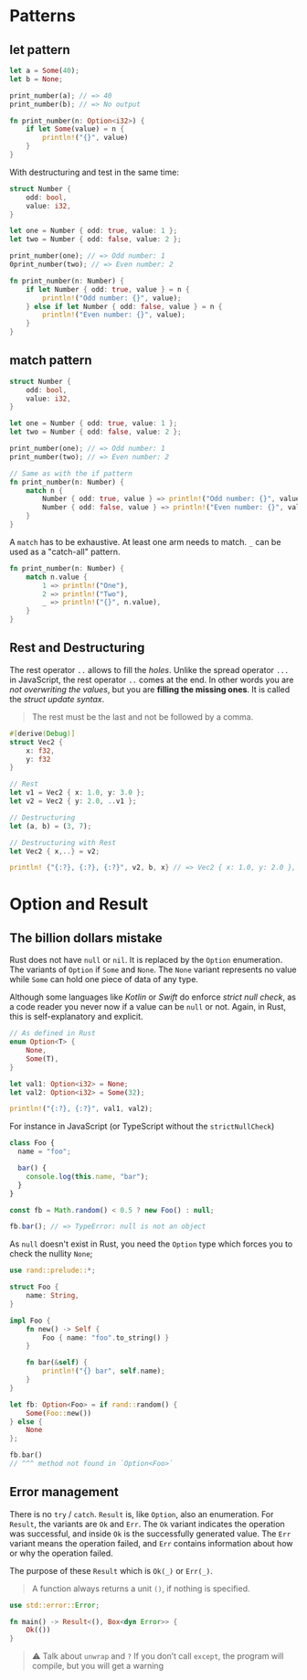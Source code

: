 # Patterns

## let pattern

```rust
let a = Some(40);
let b = None;

print_number(a); // => 40
print_number(b); // => No output

fn print_number(n: Option<i32>) {
	if let Some(value) = n {
		println!("{}", value)
	}
}
```

With destructuring and test in the same time:

```rust
struct Number {
	odd: bool,
	value: i32,
}

let one = Number { odd: true, value: 1 };
let two = Number { odd: false, value: 2 };

print_number(one); // => Odd number: 1
0print_number(two); // => Even number: 2

fn print_number(n: Number) {
	if let Number { odd: true, value } = n {
		println!("Odd number: {}", value);
	} else if let Number { odd: false, value } = n {
		println!("Even number: {}", value);
	}
}
```

## match pattern

```rust
struct Number {
	odd: bool,
	value: i32,
}

let one = Number { odd: true, value: 1 };
let two = Number { odd: false, value: 2 };

print_number(one); // => Odd number: 1
print_number(two); // => Even number: 2

// Same as with the if pattern
fn print_number(n: Number) {
	match n {
		Number { odd: true, value } => println!("Odd number: {}", value),
		Number { odd: false, value } => println!("Even number: {}", value),
	}
}
```

A `match` has to be exhaustive. At least one arm needs to match.
`_` can be used as a "catch-all" pattern.

```rust
fn print_number(n: Number) {
	match n.value {
		1 => println!("One"),
		2 => println!("Two"),
		_ => println!("{}", n.value),
	}
}
```

## Rest and Destructuring

The rest operator `..` allows to fill the _holes_. Unlike the spread operator `...` in JavaScript, the rest
operator `..` comes at the end. In other words you are _not overwriting the values_, but you are **filling the missing
ones**. It is called the _struct update syntax_.

> The rest must be the last and not be followed by a comma.

```rust
#[derive(Debug)]
struct Vec2 {
	x: f32,
	y: f32
}

// Rest
let v1 = Vec2 { x: 1.0, y: 3.0 };
let v2 = Vec2 { y: 2.0, ..v1 };

// Destructuring
let (a, b) = (3, 7);

// Destructuring with Rest
let Vec2 { x,..} = v2;

println! {"{:?}, {:?}, {:?}", v2, b, x} // => Vec2 { x: 1.0, y: 2.0 }, 7, 1.0
```

# Option and Result

## The billion dollars mistake

Rust does not have `null` or `nil`. It is replaced by the `Option` enumeration. The variants of `Option` if `Some`
and `None`. The `None` variant represents no value while `Some` can hold one piece of data of any type.

Although some languages like _Kotlin_ or _Swift_ do enforce _strict null check_, as a code reader you never now if a
value can be `null` or not. Again, in Rust, this is self-explanatory and explicit.

```rust
// As defined in Rust
enum Option<T> {
	None,
	Some(T),
}
```

```rust
let val1: Option<i32> = None;
let val2: Option<i32> = Some(32);

println!("{:?}, {:?}", val1, val2);
```

For instance in JavaScript (or TypeScript without the `strictNullCheck`)

```javascript
class Foo {
  name = "foo";

  bar() {
    console.log(this.name, "bar");
  }
}

const fb = Math.random() < 0.5 ? new Foo() : null;

fb.bar(); // => TypeError: null is not an object
```

As `null` doesn't exist in Rust, you need the `Option` type which forces you to check the nullity `None`;

```rust
use rand::prelude::*;

struct Foo {
	name: String,
}

impl Foo {
	fn new() -> Self {
		Foo { name: "foo".to_string() }
	}

	fn bar(&self) {
		println!("{} bar", self.name);
	}
}

let fb: Option<Foo> = if rand::random() {
    Some(Foo::new())
} else {
    None
};

fb.bar()
// ^^^ method not found in `Option<Foo>`
```

## Error management

There is no `try` / `catch`. `Result` is, like `Option`, also an enumeration. For `Result`, the variants are `Ok`
and `Err`. The `Ok` variant indicates the operation was successful, and inside `Ok` is the successfully generated value.
The `Err` variant means the operation failed, and `Err` contains information about how or why the operation failed.

The purpose of these `Result` which is `Ok(_)` or `Err(_)`.

> A function always returns a unit `()`, if nothing is specified.

```rust
use std::error::Error;

fn main() -> Result<(), Box<dyn Error>> {
	Ok(())
}
```

> ⚠️ Talk about `unwrap` and `?`
> If you don’t call `except`, the program will compile, but you will get a warning
